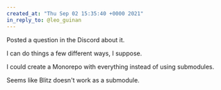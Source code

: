 ```yaml
---
created_at: "Thu Sep 02 15:35:40 +0000 2021"
in_reply_to: @leo_guinan
---
```


Posted a question in the Discord about it. 

I can do things a few different ways, I suppose. 

I could create a Monorepo with everything instead of using submodules.

Seems like Blitz doesn't work as a submodule.